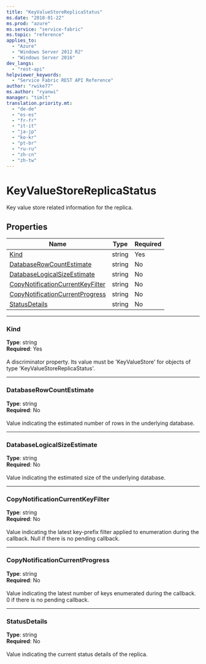 ```yaml
---
title: "KeyValueStoreReplicaStatus"
ms.date: "2018-01-22"
ms.prod: "azure"
ms.service: "service-fabric"
ms.topic: "reference"
applies_to: 
  - "Azure"
  - "Windows Server 2012 R2"
  - "Windows Server 2016"
dev_langs: 
  - "rest-api"
helpviewer_keywords: 
  - "Service Fabric REST API Reference"
author: "rwike77"
ms.author: "ryanwi"
manager: "timlt"
translation.priority.mt: 
  - "de-de"
  - "es-es"
  - "fr-fr"
  - "it-it"
  - "ja-jp"
  - "ko-kr"
  - "pt-br"
  - "ru-ru"
  - "zh-cn"
  - "zh-tw"
---
```

# KeyValueStoreReplicaStatus

Key value store related information for the replica.

## Properties

| Name | Type | Required |
| --- | --- | --- |
| [Kind](#kind) | string | Yes |
| [DatabaseRowCountEstimate](#databaserowcountestimate) | string | No |
| [DatabaseLogicalSizeEstimate](#databaselogicalsizeestimate) | string | No |
| [CopyNotificationCurrentKeyFilter](#copynotificationcurrentkeyfilter) | string | No |
| [CopyNotificationCurrentProgress](#copynotificationcurrentprogress) | string | No |
| [StatusDetails](#statusdetails) | string | No |

____
### Kind
__Type__: string <br/>
__Required__: Yes <br/>
<br/>
A discriminator property. Its value must be 'KeyValueStore' for objects of type 'KeyValueStoreReplicaStatus'.

____
### DatabaseRowCountEstimate
__Type__: string <br/>
__Required__: No<br/>
<br/>
Value indicating the estimated number of rows in the underlying database.

____
### DatabaseLogicalSizeEstimate
__Type__: string <br/>
__Required__: No<br/>
<br/>
Value indicating the estimated size of the underlying database.

____
### CopyNotificationCurrentKeyFilter
__Type__: string <br/>
__Required__: No<br/>
<br/>
Value indicating the latest key-prefix filter applied to enumeration during the callback. Null if there is no pending callback.

____
### CopyNotificationCurrentProgress
__Type__: string <br/>
__Required__: No<br/>
<br/>
Value indicating the latest number of keys enumerated during the callback. 0 if there is no pending callback.

____
### StatusDetails
__Type__: string <br/>
__Required__: No<br/>
<br/>
Value indicating the current status details of the replica.
